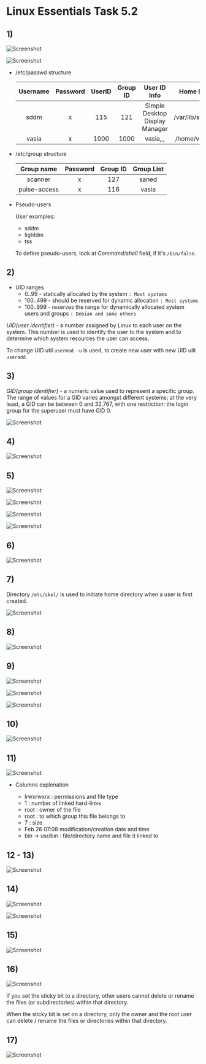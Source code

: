 # Linux Essentials Task 5.2

## 1)

![Screenshot](screenshots/5.2.1_1.png)

![Screenshot](screenshots/5.2.1_2.png)

* /etc/passwd structure

	| Username	| Password	| UserID	| Group ID	| User ID Info |	Home Dir	| Command/shell	|
	| :-----------: | :-----------: | :-----------: | :-----------: | :----------: | :--------------------: | :-----------: |
	| sddm		| x		| 115		| 121	| Simple Desktop Display Manager | /var/lib/sddm | /bin/false	|
	| vasia		| x		| 1000		| 1000		| vasia,,,	| /home/vasia 		| /bin/bash	|

* /etc/group structure

	| Group name	| Password	| Group ID	| Group List	|
	| :-----------: | :-----------: | :-----------: | :-----------:	|
	| scanner	| x		| 127		| saned		|
	| pulse-access	| x		| 116		| vasia 	|

* Pseudo-users

	User examples:
	+ sddm
	+ lightdm
	+ tss
	
	To define pseudo-users, look at _Command/shell_ field, if it's `/bin/false`.

## 2)
* UID ranges
	+ 0..99    - statically allocated by the system					  `: Most systems`
	+ 100..499 - should be reserved for dynamic allocation 				  `: Most systems`
	+ 100..999 - reserves the range for dynamically allocated system users and groups `: Debian and some others`

_UID(user identifier)_ - a number assigned by Linux to each user on the system. This number is used to identify the user to the system and to determine which system resources the user can access.

To change UID util `usermod -u` is used, to create new user with new UID ulit `useradd`. 

## 3)

_GID(group identifier)_ -  a numeric value used to represent a specific group. The range of values for a GID varies amongst different systems; at the very least, a GID can be between 0 and 32,767, with one restriction: the login group for the superuser must have GID 0.

![Screenshot](screenshots/5.2.3_1.png)

## 4)

![Screenshot](screenshots/5.2.4_1.png)

## 5)

![Screenshot](screenshots/5.2.5_1.png)

![Screenshot](screenshots/5.2.5_2.png)

![Screenshot](screenshots/5.2.5_3.png)

![Screenshot](screenshots/5.2.5_4.png)

## 6)

![Screenshot](screenshots/5.2.6_1.png)

## 7)

Directory `/etc/skel/` is used to initiate home directory when a user is first created.

![Screenshot](screenshots/5.2.7_1.png)

## 8)

![Screenshot](screenshots/5.2.8_1.png)

## 9)

![Screenshot](screenshots/5.2.9_1.png)

![Screenshot](screenshots/5.2.9_2.png)

![Screenshot](screenshots/5.2.9_3.png)

## 10)

![Screenshot](screenshots/5.2.10_1.png)

## 11)

![Screenshot](screenshots/5.2.11_1.png)
* Columns explenation

	+ lrwxrwxrx : permissions and file type
	+ 1 : number of linked hard-links
	+ root : owner of the file
	+ root : to which group this file belongs to
	+ 7 : size
	+ Feb 26 07:08 modification/creation date and time
	+ bin -> usr/bin : file/directory name and file it linked to

## 12 - 13)

![Screenshot](screenshots/5.2.12-13_1.png)

## 14)

![Screenshot](screenshots/5.2.14_1.png)

![Screenshot](screenshots/5.2.14_2.png)

## 15)

![Screenshot](screenshots/5.2.15_1.png)

## 16)

![Screenshot](screenshots/5.2.16_1.png)

If you set the sticky bit to a directory, other users cannot delete or rename the files (or subdirectories) within that directory.

When the sticky bit is set on a directory, only the owner and the root user can delete / rename the files or directories within that directory.

## 17)

![Screenshot](screenshots/5.2.17_1.png)
